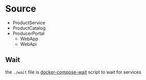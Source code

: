 # Source
- ProductService
- ProductCatalog
- ProducerPortal
    - WebApp
    - WebApi

## Wait
the ```./wait``` file is [docker-compose-wait](https://github.com/ufoscout/docker-compose-wait) script to wait for services